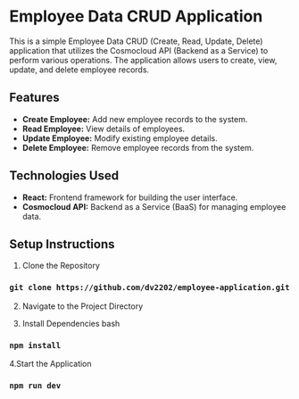 # Employee Data CRUD Application

This is a simple Employee Data CRUD (Create, Read, Update, Delete) application that utilizes the Cosmocloud API (Backend as a Service) to perform various operations. The application allows users to create, view, update, and delete employee records.

## Features

- **Create Employee:** Add new employee records to the system.
- **Read Employee:** View details of employees.
- **Update Employee:** Modify existing employee details.
- **Delete Employee:** Remove employee records from the system.

## Technologies Used

- **React:** Frontend framework for building the user interface.
- **Cosmocloud API:** Backend as a Service (BaaS) for managing employee data.

## Setup Instructions

1. Clone the Repository

### `git clone https://github.com/dv2202/employee-application.git`

2. Navigate to the Project Directory

3. Install Dependencies
bash
### `npm install`


4.Start the Application

### `npm run dev`


